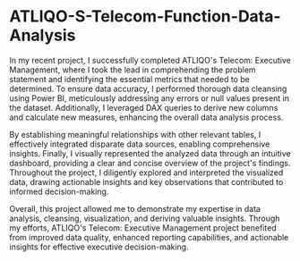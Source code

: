 # ATLIQO-S-Telecom-Function-Data-Analysis
In my recent project, I successfully completed ATLIQO's Telecom: Executive Management, where I took the lead in comprehending the problem statement and identifying the essential metrics that needed to be determined. To ensure data accuracy, I performed thorough data cleansing using Power BI, meticulously addressing any errors or null values present in the dataset. Additionally, I leveraged DAX queries to derive new columns and calculate new measures, enhancing the overall data analysis process.

By establishing meaningful relationships with other relevant tables, I effectively integrated disparate data sources, enabling comprehensive insights. Finally, I visually represented the analyzed data through an intuitive dashboard, providing a clear and concise overview of the project's findings. Throughout the project, I diligently explored and interpreted the visualized data, drawing actionable insights and key observations that contributed to informed decision-making.

Overall, this project allowed me to demonstrate my expertise in data analysis, cleansing, visualization, and deriving valuable insights. Through my efforts, ATLIQO's Telecom: Executive Management project benefited from improved data quality, enhanced reporting capabilities, and actionable insights for effective executive decision-making.
